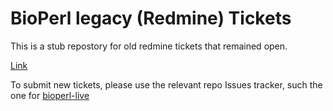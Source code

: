 # BioPerl legacy (Redmine) Tickets

This is a stub repostory for old redmine tickets that remained open.

[Link](https://github.com/bioperl/bioperl-live-redmine/issues)

To submit new tickets, please use the relevant repo Issues tracker, such the one for [bioperl-live](https://github.com/bioperl/bioperl-live/issues)
